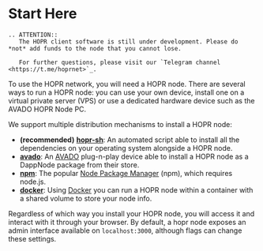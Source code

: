 # Start Here

```eval_rst
.. ATTENTION::
   The HOPR client software is still under development. Please do *not* add funds to the node that you cannot lose.

   For further questions, please visit our `Telegram channel <https://t.me/hoprnet>`_.
```

To use the HOPR network, you will need a HOPR node. There are several ways to run a HOPR node: you can use your own device, install one on a virtual private server (VPS) or use a dedicated hardware device such as the AVADO HOPR Node PC.

We support multiple distribution mechanisms to install a HOPR node:

- **(recommended)** **[hopr-sh](using-script.md)**: An automated script able to install all the dependencies on your operating system alongside a HOPR node.
- **[avado](using-avado.md)**: An [AVADO](https://ava.do/) plug-n-play device able to install a HOPR node as a DappNode package from their store.
- **[npm](using-npm.md)**: The popular [Node Package Manager](https://www.npmjs.com/) (npm), which requires node.js.
- **[docker](using-docker.md)**: Using [Docker](https://www.docker.com/) you can run a HOPR node within a container with a shared volume to store your node info.


Regardless of which way you install your HOPR node, you will access it and interact with it through your browser. By default, a hopr node exposes an admin interface available on `localhost:3000`, although flags can change these settings.